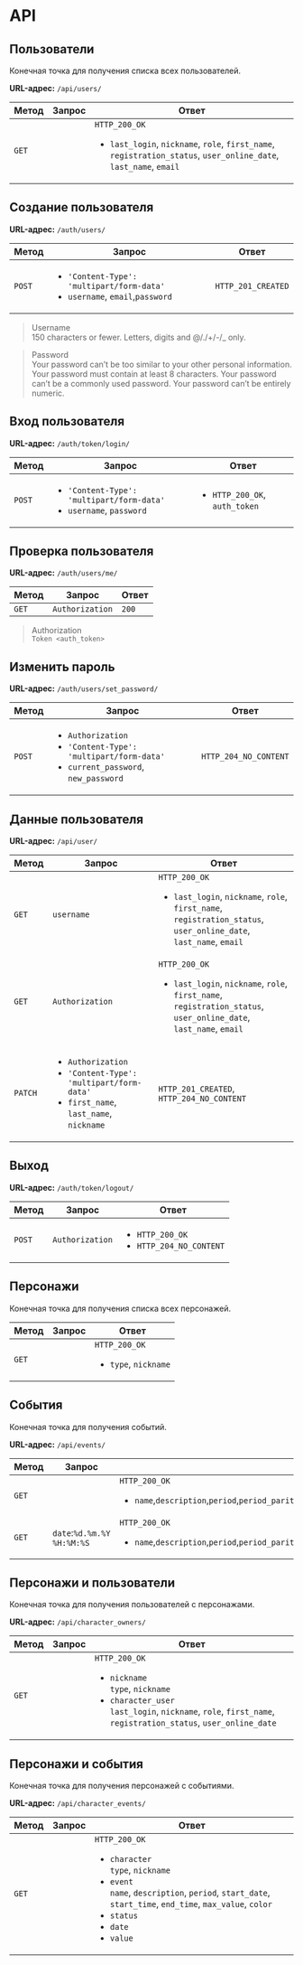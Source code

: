 # API

## Пользователи

Конечная точка для получения списка всех пользователей.

**URL-адрес:** `/api/users/`

|  Метод | Запрос  | Ответ | 
|---|---|---|
|  `GET` |   |  `HTTP_200_OK` <ul><li>`last_login`, `nickname`, `role`, `first_name`, `registration_status`, `user_online_date`, `last_name`, `email`</li></ul>|

## Создание пользователя

**URL-адрес:** `/auth/users/`

Метод | Запрос  | Ответ
---|---|---
`POST` | <ul><li>`'Content-Type': 'multipart/form-data'`</li><li>`username`, `email`,`password`</li></ul> | `HTTP_201_CREATED`


> Username<BR>
    150 characters or fewer. Letters, digits and @/./+/-/_ only.
    
> Password<BR>
    Your password can’t be too similar to your other personal information.
    Your password must contain at least 8 characters.
    Your password can’t be a commonly used password.
    Your password can’t be entirely numeric.

## Вход пользователя

**URL-адрес:** `/auth/token/login/`

Метод | Запрос  | Ответ
---|---|---
`POST` | <ul><li>`'Content-Type': 'multipart/form-data'`</li><li>`username`, `password`</li></ul> | <ul><li>`HTTP_200_OK`, `auth_token`</li></ul>

## Проверка пользователя

**URL-адрес:** `/auth/users/me/`

Метод | Запрос  | Ответ
---|---|---
`GET` | `Authorization` | `200`

> Authorization<BR>
     `Token <auth_token>`

## Изменить пароль
**URL-адрес:** `/auth/users/set_password/`

Метод | Запрос  | Ответ
---|---|---
`POST` | <ul><li>`Authorization`</li><li>`'Content-Type': 'multipart/form-data'`</li><li>`current_password`, `new_password`</li></ul> | `HTTP_204_NO_CONTENT`

## Данные пользователя

**URL-адрес:** `/api/user/`

Метод | Запрос  | Ответ
---|---|---
`GET` | `username` | `HTTP_200_OK` <ul><li>`last_login`, `nickname`, `role`, `first_name`, `registration_status`, `user_online_date`, `last_name`, `email`</li></ul>
`GET` | `Authorization` | `HTTP_200_OK`<ul><li>`last_login`, `nickname`, `role`, `first_name`, `registration_status`, `user_online_date`, `last_name`, `email`</li></ul>
`PATCH` | <ul><li>`Authorization`</li><li>`'Content-Type': 'multipart/form-data'`</li><li>`first_name`, `last_name`, `nickname`</li></ul> | `HTTP_201_CREATED`, `HTTP_204_NO_CONTENT`

## Выход

**URL-адрес:** `/auth/token/logout/`

Метод | Запрос  | Ответ
---|---|---
`POST` | `Authorization` | <ul><li>`HTTP_200_OK`</li><li>`HTTP_204_NO_CONTENT`</li></ul>

## Персонажи

Конечная точка для получения списка всех персонажей.

|  Метод | Запрос  | Ответ | 
|---|---|---|
|  `GET` |   |  `HTTP_200_OK` <ul><li>`type`, `nickname`</li></ul>|

## События

Конечная точка для получения событий.

**URL-адрес:** `/api/events/`

|  Метод | Запрос  | Ответ | 
|---|---|---|
|  `GET` |   |  `HTTP_200_OK`<ul><li>`name`,`description`,`period`,`period_parity`,`period_across`,`start_date`,`start_time`,`end_time`,`max_value`,`color`</li></ul>|
|  `GET` |  `date`:`%d.%m.%Y %H:%M:%S` |  `HTTP_200_OK`<ul><li>`name`,`description`,`period`,`period_parity`,`period_across`,`start_date`,`start_time`,`end_time`,`max_value`,`color`</li></ul>|


## Персонажи и пользователи

Конечная точка для получения пользователей с персонажами.

**URL-адрес:** `/api/character_owners/`

|  Метод | Запрос  | Ответ | 
|---|---|---|
|  `GET` |   |  `HTTP_200_OK`<ul><li>`nickname`</li>`type`, `nickname`<li>`character_user`</li>`last_login`, `nickname`, `role`, `first_name`, `registration_status`, `user_online_date`</ul>|

## Персонажи и события

Конечная точка для получения персонажей с событиями.

**URL-адрес:** `/api/character_events/`

|  Метод | Запрос  | Ответ | 
|---|---|---|
|  `GET` |   |  `HTTP_200_OK`<ul><li>`character`</li>`type`, `nickname`<li>`event`</li>`name`, `description`, `period`, `start_date`, `start_time`, `end_time`, `max_value`, `color`<li>`status`</li><li>`date`</li><li>`value`</li></ul>|